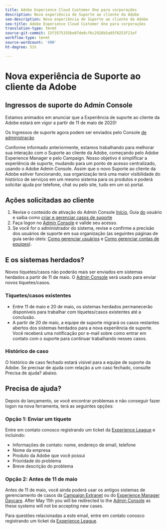 ```yaml
---
title: Adobe Experience Cloud Customer One para corporações
description: Nova experiência de Suporte ao cliente da Adobe
seo-description: Nova experiência de Suporte ao cliente da Adobe
seo-title: Adobe Experience Cloud Customer One para corporações
translation-type: tm+mt
source-git-commit: 15f3575335be07de0cf6c2926b5a05f8253f21ef
workflow-type: tm+mt
source-wordcount: '490'
ht-degree: 51%

---
```



# Nova experiência de Suporte ao cliente da Adobe

## Ingressos de suporte do Admin Console

Estamos animados em anunciar que a Experiência de suporte ao cliente da Adobe estará em vigor a partir de 11 de maio de 2020!

Os Ingressos de suporte agora podem ser enviados pelo Console [de administração](https://adminconsole.adobe.com/)

Conforme informado anteriormente, estamos trabalhando para melhorar sua interação com o Suporte ao cliente da Adobe, começando pelo Adobe Experience Manager e pelo Campaign. Nosso objetivo é simplificar a experiência de suporte, mudando para um ponto de acesso centralizado, usando o Adobe Admin Console. Assim que o novo Suporte ao cliente da Adobe estiver funcionando, sua organização terá uma maior visibilidade do histórico de serviços em um mesmo sistema para os produtos e poderá solicitar ajuda por telefone, chat ou pelo site, tudo em um só portal.

## Ações solicitadas ao cliente

1. Revise o conteúdo de ativação do Admin Console [Início](https://helpx.adobe.com/br/enterprise/get-started.html), Guia [do](https://helpx.adobe.com/br/enterprise/managing/user-guide.html) usuário e saiba como [criar e gerenciar casos de suporte](https://helpx.adobe.com/enterprise/using/support-and-expert-services.html)
1. Faça logon no [Admin Console](https://adminconsole.adobe.com/) e valide seu acesso.
1. Se você for o administrador do sistema, revise e confirme a precisão dos usuários de suporte em sua organização (as seguintes páginas de guia serão úteis: [Como gerenciar usuários](https://helpx.adobe.com/br/enterprise/using/users.html) e [Como gerenciar contas de equipes](https://helpx.adobe.com/br/enterprise/using/accounts.html)).

## E os sistemas herdados?

Novos tíquetes/casos não poderão mais ser enviados em sistemas herdados a partir de 11 de maio.  O [Admin Console](https://adminconsole.adobe.com/) será usado para enviar novos tíquetes/casos.

### Tíquetes/casos existentes

* Entre 11 de maio e 20 de maio, os sistemas herdados permanecerão disponíveis para trabalhar com tíquetes/casos existentes até a conclusão.
* A partir de 20 de maio, a equipe de suporte migrará os casos restantes abertos dos sistemas herdados para a nova experiência de suporte.  Você receberá uma notificação por e-mail sobre como entrar em contato com o suporte para continuar trabalhando nesses casos.

### Histórico de caso

O histórico de caso fechado estará visível para a equipe de suporte da Adobe.  Se precisar de ajuda com relação a um caso fechado, consulte Precisa de ajuda? abaixo.

## Precisa de ajuda?

Depois do lançamento, se você encontrar problemas e não conseguir fazer logon na nova ferramenta, terá as seguintes opções:

### Opção 1: Enviar um tíquete

Entre em contato conosco registrando um ticket da [Experience League](https://experienceleague.adobe.com/?support-solution=General#support) e incluindo:

* Informações de contato: nome, endereço de email, telefone
* Nome da empresa
* Produto da Adobe que você possui
* Prioridade do problema
* Breve descrição do problema

### Opção 2: Antes de 11 de maio

Antes de 11 de maio, você ainda poderá usar os antigos sistemas de gerenciamento de casos da [Campaign Extranet](https://support.neolane.net/webApp/extranetLogin) ou do [Experience Manager Daycare](https://daycare.day.com/home.html).  After May 11th you will be redirected to the [Admin Console](https://adminconsole.adobe.com/) as these systems will not be accepting new cases.

Para questões relacionadas a este email, entre em contato conosco registrando um ticket da [Experience League](https://experienceleague.adobe.com/?support-solution=General#support).
